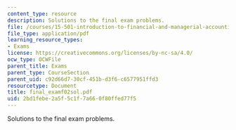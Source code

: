 ```yaml
---
content_type: resource
description: Solutions to the final exam problems.
file: /courses/15-501-introduction-to-financial-and-managerial-accounting-spring-2004/2bd1febe2a5f5c1f7a660f80ffed77f5_final_examf02sol.pdf
file_type: application/pdf
learning_resource_types:
- Exams
license: https://creativecommons.org/licenses/by-nc-sa/4.0/
ocw_type: OCWFile
parent_title: Exams
parent_type: CourseSection
parent_uid: c92d66d7-30cf-451b-d3f6-c6577951ffd3
resourcetype: Document
title: final_examf02sol.pdf
uid: 2bd1febe-2a5f-5c1f-7a66-0f80ffed77f5
---
```

Solutions to the final exam problems.